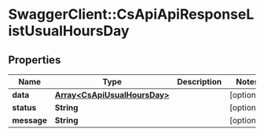 # SwaggerClient::CsApiApiResponseListUsualHoursDay

## Properties
Name | Type | Description | Notes
------------ | ------------- | ------------- | -------------
**data** | [**Array&lt;CsApiUsualHoursDay&gt;**](CsApiUsualHoursDay.md) |  | [optional] 
**status** | **String** |  | [optional] 
**message** | **String** |  | [optional] 


